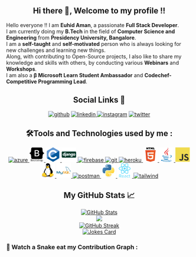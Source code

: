 <h2 align="center">Hi there 👋, Welcome to my profile !!</h2>




Hello everyone !! I am **Euhid Aman**, a passionate **Full Stack Developer**.<br/>
I am currently doing my **B.Tech** in the field of **Computer Science and Engineering** from **Presidency University, Bangalore**.<br/>
I am a **self-taught** and **self-motivated** person who is always looking for new challenges and learning new things.<br/>
Along, with contributing to Open-Source projects, I also like to share my knowledge and skills with others, by conducting various **Webinars** and **Workshops**.<br/>
I am also a **β Microsoft Learn Student Ambassador** and **Codechef-Competitive Programming Lead**.<br/>

<h2 align="center">Social Links 🔗 </h2>
<p align="center">
<a href="https://github.com/Faisalkhan171101" target="_blank"><img src='https://cdn.jsdelivr.net/npm/simple-icons@3.0.1/icons/github.svg' alt='github' height='40'></a>  
 <a href="https://www.linkedin.com/in/faisal-khan-39aaa1208/" target="_blank"><img src='https://cdn.jsdelivr.net/npm/simple-icons@3.0.1/icons/linkedin.svg' alt='linkedin' height='40'> </a> 
 <a href="https://www.instagram.com/faisal.amir.khan/" target="_blank"><img src='https://cdn.jsdelivr.net/npm/simple-icons@3.0.1/icons/instagram.svg' alt='instagram' height='40'></a> 
  <a href="https://www.twitter.com/Faisalkn171101/" target="_blank"><img src='https://cdn.jsdelivr.net/npm/simple-icons@3.0.1/icons/twitter.svg' alt='twitter' height='40'></a> 
</p>


<h2 align="center">🛠Tools and Technologies used by me :</h2>

<p align="center"> <a href="https://azure.microsoft.com/en-in/" target="_blank" rel="noreferrer"> <img src="https://www.vectorlogo.zone/logos/microsoft_azure/microsoft_azure-icon.svg" alt="azure" width="40" height="40"/> </a> <a href="https://getbootstrap.com" target="_blank" rel="noreferrer"> <img src="https://raw.githubusercontent.com/devicons/devicon/master/icons/bootstrap/bootstrap-plain-wordmark.svg" alt="bootstrap" width="40" height="40"/> </a> <a href="https://www.cprogramming.com/" target="_blank" rel="noreferrer"> <img src="https://raw.githubusercontent.com/devicons/devicon/master/icons/c/c-original.svg" alt="c" width="40" height="40"/> </a> <a href="https://www.djangoproject.com/" target="_blank" rel="noreferrer"> <img src="https://raw.githubusercontent.com/devicons/devicon/master/icons/django/django-original.svg" alt="django" width="40" height="40"/> </a> <a href="https://firebase.google.com/" target="_blank" rel="noreferrer"> <img src="https://www.vectorlogo.zone/logos/firebase/firebase-icon.svg" alt="firebase" width="40" height="40"/> </a> <a href="https://git-scm.com/" target="_blank" rel="noreferrer"> <img src="https://www.vectorlogo.zone/logos/git-scm/git-scm-icon.svg" alt="git" width="40" height="40"/> </a> <a href="https://heroku.com" target="_blank" rel="noreferrer"> <img src="https://www.vectorlogo.zone/logos/heroku/heroku-icon.svg" alt="heroku" width="40" height="40"/> </a> <a href="https://www.w3.org/html/" target="_blank" rel="noreferrer"> <img src="https://raw.githubusercontent.com/devicons/devicon/master/icons/html5/html5-original-wordmark.svg" alt="html5" width="40" height="40"/> </a> <a href="https://www.java.com" target="_blank" rel="noreferrer"> <img src="https://raw.githubusercontent.com/devicons/devicon/master/icons/java/java-original.svg" alt="java" width="40" height="40"/> </a> <a href="https://developer.mozilla.org/en-US/docs/Web/JavaScript" target="_blank" rel="noreferrer"> <img src="https://raw.githubusercontent.com/devicons/devicon/master/icons/javascript/javascript-original.svg" alt="javascript" width="40" height="40"/> </a> <a href="https://www.linux.org/" target="_blank" rel="noreferrer"> <img src="https://raw.githubusercontent.com/devicons/devicon/master/icons/linux/linux-original.svg" alt="linux" width="40" height="40"/> </a> <a href="https://www.mysql.com/" target="_blank" rel="noreferrer"> <img src="https://raw.githubusercontent.com/devicons/devicon/master/icons/mysql/mysql-original-wordmark.svg" alt="mysql" width="40" height="40"/> </a> <a href="https://postman.com" target="_blank" rel="noreferrer"> <img src="https://www.vectorlogo.zone/logos/getpostman/getpostman-icon.svg" alt="postman" width="40" height="40"/> </a> <a href="https://www.python.org" target="_blank" rel="noreferrer"> <img src="https://raw.githubusercontent.com/devicons/devicon/master/icons/python/python-original.svg" alt="python" width="40" height="40"/> </a> <a href="https://reactjs.org/" target="_blank" rel="noreferrer"> <img src="https://raw.githubusercontent.com/devicons/devicon/master/icons/react/react-original-wordmark.svg" alt="react" width="40" height="40"/> </a> <a href="https://tailwindcss.com/" target="_blank" rel="noreferrer"> <img src="https://www.vectorlogo.zone/logos/tailwindcss/tailwindcss-icon.svg" alt="tailwind" width="40" height="40"/> </a> </p>


<h2 align="center">My GitHub Stats 📈 </h2>

<p align=center>
  <a href="https://github.com/anuraghazra/github-readme-stats">
    <img src="https://github-readme-stats.vercel.app/api?username=FaisalKhan171101&count_private=true&show_icons=true&theme=tokyonight&hide_border=true" alt="GitHub Stats">
  </a>
  <br>
  <img width="48%" src="https://github-readme-stats.vercel.app/api/top-langs?username=FaisalKhan171101&show_icons=true&locale=en&layout=compact&theme=tokyonight" />
  <br>
  <a href="https://github.com/DenverCoder1/github-readme-streak-stats">
    <img src="http://github-readme-streak-stats.herokuapp.com?user=FaisalKhan171101&theme=tokyonight&hide_border=true" alt="GitHub Streak">
  </a>
  <br>
  <a href="https://github.com/ABSphreak/readme-jokes">
    <img src="https://readme-jokes.vercel.app/api?hideBorder&theme=tokyonight" alt="Jokes Card">
  </a>
</p>



### 🐍 Watch a Snake eat my Contribution Graph :

<!-- platane/snk works, it just puts it on a new branch -->


